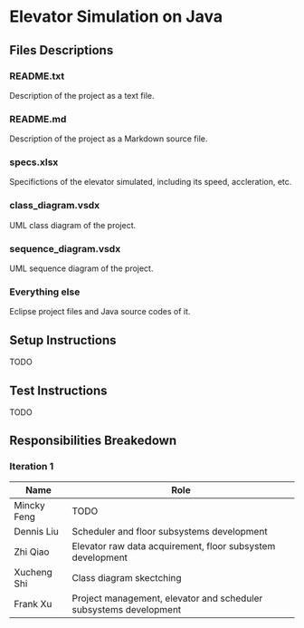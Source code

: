 # Elevator Simulation on Java

## Files Descriptions

### README.txt

Description of the project as a text file.

### README.md

Description of the project as a Markdown source file.

### specs.xlsx

Specifictions of the elevator simulated, including its speed, accleration, etc.

### class_diagram.vsdx

UML class diagram of the project.

### sequence_diagram.vsdx

UML sequence diagram of the project.

### Everything else

Eclipse project files and Java source codes of it.

## Setup Instructions

TODO

## Test Instructions

TODO

## Responsibilities Breakedown

### Iteration 1

Name|Role 
---|---
Mincky Feng|TODO
Dennis Liu|Scheduler and floor subsystems development
Zhi Qiao|Elevator raw data acquirement, floor subsystem development
Xucheng Shi|Class diagram skectching
Frank Xu|Project management, elevator and scheduler subsystems development